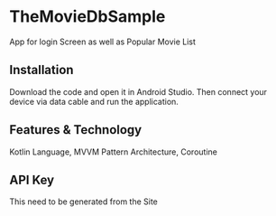 # TheMovieDbSample
App for login Screen as well as Popular Movie List

## Installation
Download the code and open it in Android Studio. Then connect your device via data cable and run the application.

## Features & Technology
Kotlin Language,
MVVM Pattern Architecture,
Coroutine

## API Key
This need to be generated from the Site

